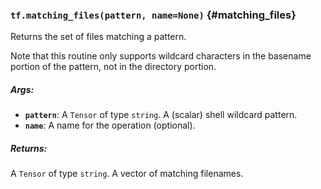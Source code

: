 ### `tf.matching_files(pattern, name=None)` {#matching_files}

Returns the set of files matching a pattern.

Note that this routine only supports wildcard characters in the
basename portion of the pattern, not in the directory portion.

##### Args:


*  <b>`pattern`</b>: A `Tensor` of type `string`. A (scalar) shell wildcard pattern.
*  <b>`name`</b>: A name for the operation (optional).

##### Returns:

  A `Tensor` of type `string`. A vector of matching filenames.

